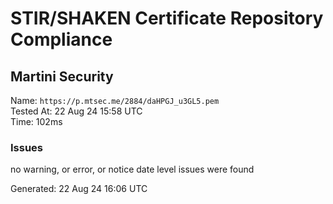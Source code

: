 # STIR/SHAKEN Certificate Repository Compliance

## Martini Security

Name: `https://p.mtsec.me/2884/daHPGJ_u3GL5.pem`\
Tested At: 22 Aug 24 15:58 UTC\
Time: 102ms

### Issues

no warning, or error, or notice date level issues were found

Generated: 22 Aug 24 16:06 UTC